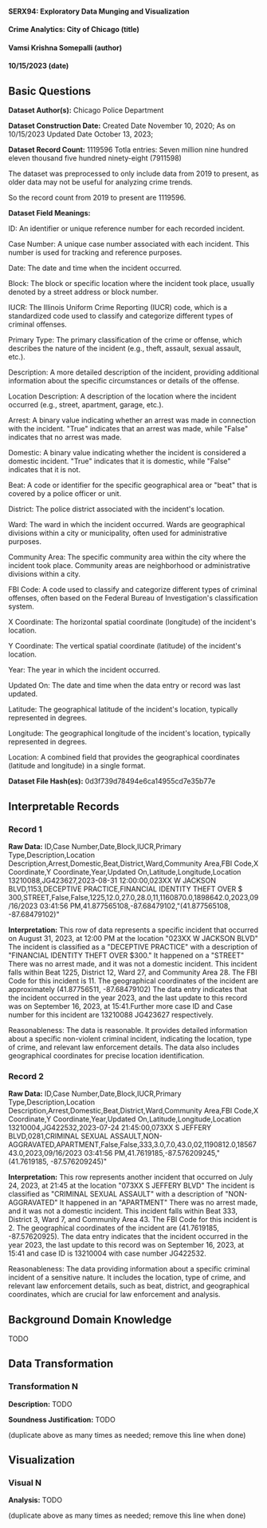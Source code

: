 #### SERX94: Exploratory Data Munging and Visualization
#### Crime Analytics: City of Chicago (title)
#### Vamsi Krishna Somepalli (author)
#### 10/15/2023 (date)

## Basic Questions
**Dataset Author(s):** 
Chicago Police Department

**Dataset Construction Date:** 
Created Date	November 10, 2020;
As on 10/15/2023 Updated Date October 13, 2023;

**Dataset Record Count:** 1119596
Totla entries: Seven million nine hundred eleven thousand five hundred ninety-eight (7911598)

The dataset was preprocessed to only include data from 2019 to present, as older data may not be useful for analyzing crime trends.

So the record count from 2019 to present are 1119596.


**Dataset Field Meanings:** 

ID: An identifier or unique reference number for each recorded incident.

Case Number: A unique case number associated with each incident. This number is used for tracking and reference purposes.

Date: The date and time when the incident occurred.

Block: The block or specific location where the incident took place, usually denoted by a street address or block number.

IUCR: The Illinois Uniform Crime Reporting (IUCR) code, which is a standardized code used to classify and categorize different types of criminal offenses.

Primary Type: The primary classification of the crime or offense, which describes the nature of the incident (e.g., theft, assault, sexual assault, etc.).

Description: A more detailed description of the incident, providing additional information about the specific circumstances or details of the offense.

Location Description: A description of the location where the incident occurred (e.g., street, apartment, garage, etc.).

Arrest: A binary value indicating whether an arrest was made in connection with the incident. "True" indicates that an arrest was made, while "False" indicates that no arrest was made.

Domestic: A binary value indicating whether the incident is considered a domestic incident. "True" indicates that it is domestic, while "False" indicates that it is not.

Beat: A code or identifier for the specific geographical area or "beat" that is covered by a police officer or unit.

District: The police district associated with the incident's location.

Ward: The ward in which the incident occurred. Wards are geographical divisions within a city or municipality, often used for administrative purposes.

Community Area: The specific community area within the city where the incident took place. Community areas are neighborhood or administrative divisions within a city.

FBI Code: A code used to classify and categorize different types of criminal offenses, often based on the Federal Bureau of Investigation's classification system.

X Coordinate: The horizontal spatial coordinate (longitude) of the incident's location.

Y Coordinate: The vertical spatial coordinate (latitude) of the incident's location.

Year: The year in which the incident occurred.

Updated On: The date and time when the data entry or record was last updated.

Latitude: The geographical latitude of the incident's location, typically represented in degrees.

Longitude: The geographical longitude of the incident's location, typically represented in degrees.

Location: A combined field that provides the geographical coordinates (latitude and longitude) in a single format.

**Dataset File Hash(es):** 
0d3f739d78494e6ca14955cd7e35b77e

## Interpretable Records

### Record 1
**Raw Data:** 
ID,Case Number,Date,Block,IUCR,Primary Type,Description,Location Description,Arrest,Domestic,Beat,District,Ward,Community Area,FBI Code,X Coordinate,Y Coordinate,Year,Updated On,Latitude,Longitude,Location
13210088,JG423627,2023-08-31 12:00:00,023XX W JACKSON BLVD,1153,DECEPTIVE PRACTICE,FINANCIAL IDENTITY THEFT OVER $ 300,STREET,False,False,1225,12.0,27.0,28.0,11,1160870.0,1898642.0,2023,09/16/2023 03:41:56 PM,41.877565108,-87.68479102,"(41.877565108, -87.68479102)"

**Interpretation:** 
This row of data represents a specific incident that occurred on August 31, 2023, at 12:00 PM at the location "023XX W JACKSON BLVD" 
The incident is classified as a "DECEPTIVE PRACTICE" with a description of "FINANCIAL IDENTITY THEFT OVER $300." It happened on a "STREET" 
There was no arrest made, and it was not a domestic incident. This incident falls within Beat 1225, District 12, Ward 27, and Community Area 28. 
The FBI Code for this incident is 11. The geographical coordinates of the incident are approximately (41.87756511, -87.68479102)
The data entry indicates that the incident occurred in the year 2023, and the last update to this record was on September 16, 2023, at 15:41.Further more case ID and Case number for this incident are 13210088 JG423627 respectively.

Reasonableness:
The data is reasonable. It provides detailed information about a specific non-violent criminal incident, indicating the location, type of crime, and relevant law enforcement details. The data also includes geographical coordinates for precise location identification.

### Record 2
**Raw Data:** 
ID,Case Number,Date,Block,IUCR,Primary Type,Description,Location Description,Arrest,Domestic,Beat,District,Ward,Community Area,FBI Code,X Coordinate,Y Coordinate,Year,Updated On,Latitude,Longitude,Location
13210004,JG422532,2023-07-24 21:45:00,073XX S JEFFERY BLVD,0281,CRIMINAL SEXUAL ASSAULT,NON-AGGRAVATED,APARTMENT,False,False,333,3.0,7.0,43.0,02,1190812.0,1856743.0,2023,09/16/2023 03:41:56 PM,41.7619185,-87.576209245,"(41.7619185, -87.576209245)"

**Interpretation:** 
This row represents another incident that occurred on July 24, 2023, at 21:45 at the location "073XX S JEFFERY BLVD" 
The incident is classified as "CRIMINAL SEXUAL ASSAULT" with a description of "NON-AGGRAVATED" It happened in an "APARTMENT" There was no arrest made, 
and it was not a domestic incident. This incident falls within Beat 333, District 3, Ward 7, and Community Area 43. The FBI Code for this incident is 2. 
The geographical coordinates of the incident are (41.7619185, -87.57620925). The data entry indicates that the incident occurred in the year 2023, 
the last update to this record was on September 16, 2023, at 15:41 and case ID is 13210004 with case number JG422532.

Reasonableness:
The data providing information about a specific criminal incident of a sensitive nature. It includes the location, type of crime, and relevant law enforcement details, such as beat, district, and geographical coordinates, which are crucial for law enforcement and analysis.

## Background Domain Knowledge
TODO

## Data Transformation
### Transformation N
**Description:** TODO

**Soundness Justification:** TODO

(duplicate above as many times as needed; remove this line when done)


## Visualization
### Visual N
**Analysis:** TODO

(duplicate above as many times as needed; remove this line when done)